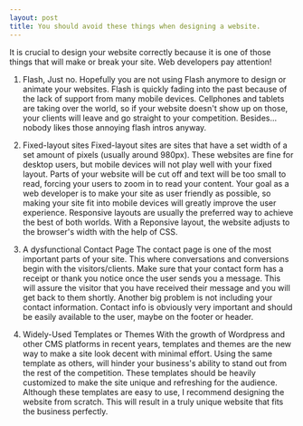 ```yaml
---
layout: post
title: You should avoid these things when designing a website.
---
```


It is crucial to design your website correctly because it is one of those things that will make or break your site. Web developers pay attention!

1. Flash, Just no.
Hopefully you are not using Flash anymore to design or animate your websites. Flash is quickly fading into the past because of the lack of support from many mobile devices. Cellphones and tablets are taking over the world, so if your website doesn't show up on those, your clients will leave and go straight to your competition. Besides... nobody likes those annoying flash intros anyway.

2. Fixed-layout sites
Fixed-layout sites are sites that have a set width of a set amount of pixels (usually around 980px). These websites are fine for desktop users, but mobile devices will not play well with your fixed layout. Parts of your website will be cut off and text will be too small to read, forcing your users to zoom in to read your content. Your goal as a web developer is to make your site as user friendly as possible, so making your site fit into mobile devices will greatly improve the user experience. Responsive layouts are usually the preferred way to achieve the best of both worlds. With a Reponsive layout, the website adjusts to the browser's width with the help of CSS.

3. A dysfunctional Contact Page
The contact page is one of the most important parts of your site. This where conversations and conversions begin with the visitors/clients. Make sure that your contact form has a receipt or thank you notice once the user sends you a message. This will assure the visitor that you have received their message and you will get back to them shortly. Another big problem is not including your contact information. Contact info is obviously very important and should be easily available to the user, maybe on the footer or header.

4. Widely-Used Templates or Themes
With the growth of Wordpress and other CMS platforms in recent years, templates and themes are the new way to make a site look decent with minimal effort. Using the same template as others, will hinder your business's ability to stand out from the rest of the competition. These templates should be heavily customized to make the site unique and refreshing for the audience. Although these templates are easy to use, I recommend designing the website from scratch. This will result in a truly unique website that fits the business perfectly.
